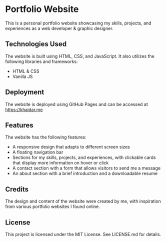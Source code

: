 # Portfolio Website

This is a personal portfolio website showcasing my skills, projects, and experiences as a web developer & graphic designer.

## Technologies Used

The website is built using HTML, CSS, and JavaScript. It also utilizes the following libraries and frameworks:

- HTML & CSS
- Vanilla JS

## Deployment

The website is deployed using GitHub Pages and can be accessed at https://khaidar.me

## Features

The website has the following features:

- A responsive design that adapts to different screen sizes
- A floating navigation bar
- Sections for my skills, projects, and experiences, with clickable cards that display more information on hover or click
- A contact section with a form that allows visitors to send me a message
- An about section with a brief introduction and a downloadable resume

## Credits

The design and content of the website were created by me, with inspiration from various portfolio websites I found online.

## License

This project is licensed under the MIT License. See LICENSE.md for details.
